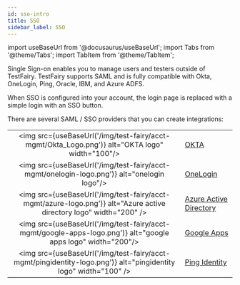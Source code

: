 ```yaml
---
id: sso-intro
title: SSO
sidebar_label: SSO
---
```


import useBaseUrl from '@docusaurus/useBaseUrl';
import Tabs from '@theme/Tabs';
import TabItem from '@theme/TabItem';

Single Sign-on enables you to manage users and testers outside of TestFairy.
TestFairy supports SAML and is fully compatible with Okta, OneLogin, Ping, Oracle, IBM, and Azure ADFS.

When SSO is configured into your account, the login page is replaced with a simple login with an SSO button.

There are several SAML / SSO providers that you can create integrations:

|                                                                                                                    |                                                           |
| :----------------------------------------------------------------------------------------------------------------: | --------------------------------------------------------- |
|           <img src={useBaseUrl('/img/test-fairy/acct-mgmt/Okta_Logo.png')} alt="OKTA logo" width="100"/>           | [OKTA](/test-fairy/acct-mgmt/sso/okta)                    |
|             <img src={useBaseUrl('/img/test-fairy/acct-mgmt/onelogin-logo.png')} alt="onelogin logo"/>             | [OneLogin](/test-fairy/acct-mgmt/sso/onelogin)            |
| <img src={useBaseUrl('/img/test-fairy/acct-mgmt/azure-logo.png')} alt="Azure active directory logo" width="200" /> | [Azure Active Directory](/test-fairy/acct-mgmt/sso/azure) |
|    <img src={useBaseUrl('/img/test-fairy/acct-mgmt/google-apps-logo.png')} alt="google apps logo" width="200"/>    | [Google Apps](/test-fairy/acct-mgmt/sso/google)           |
|  <img src={useBaseUrl('/img/test-fairy/acct-mgmt/pingidentity-logo.png')} alt="pingidentity logo" width="100" />   | [Ping Identity](/test-fairy/acct-mgmt/sso/ping-id)        |
